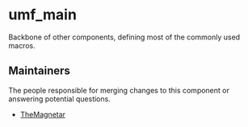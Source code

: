 umf_main
========

Backbone of other components, defining most of the commonly used macros.


## Maintainers

The people responsible for merging changes to this component or answering potential questions.

- [TheMagnetar](https://github.com/TheMagnetar)
